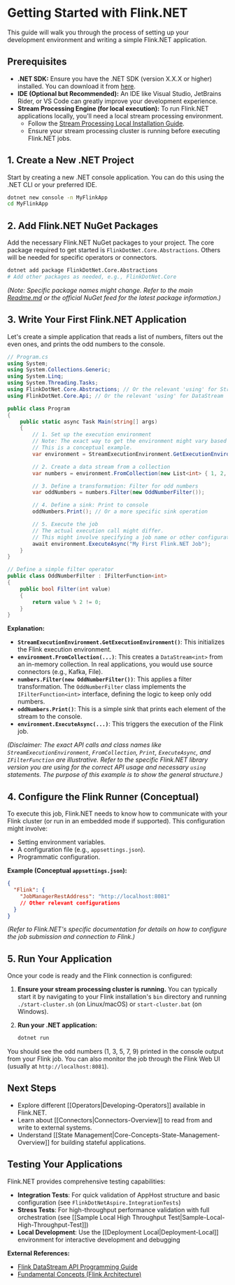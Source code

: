# Getting Started with Flink.NET

This guide will walk you through the process of setting up your development environment and writing a simple Flink.NET application.

## Prerequisites

*   **.NET SDK:** Ensure you have the .NET SDK (version X.X.X or higher) installed. You can download it from [here](https://dotnet.microsoft.com/download).
*   **IDE (Optional but Recommended):** An IDE like Visual Studio, JetBrains Rider, or VS Code can greatly improve your development experience.
*   **Stream Processing Engine (for local execution):** To run Flink.NET applications locally, you'll need a local stream processing environment.
    *   Follow the [Stream Processing Local Installation Guide](https://nightlies.apache.org/flink/flink-docs-stable/docs/try-flink/local_installation/).
    *   Ensure your stream processing cluster is running before executing Flink.NET jobs.

## 1. Create a New .NET Project

Start by creating a new .NET console application. You can do this using the .NET CLI or your preferred IDE.

```bash
dotnet new console -n MyFlinkApp
cd MyFlinkApp
```

## 2. Add Flink.NET NuGet Packages

Add the necessary Flink.NET NuGet packages to your project. The core package required to get started is `FlinkDotNet.Core.Abstractions`. Others will be needed for specific operators or connectors.

```bash
dotnet add package FlinkDotNet.Core.Abstractions
# Add other packages as needed, e.g., FlinkDotNet.Core
```

*(Note: Specific package names might change. Refer to the main [Readme.md](../../Readme.md) or the official NuGet feed for the latest package information.)*

## 3. Write Your First Flink.NET Application

Let's create a simple application that reads a list of numbers, filters out the even ones, and prints the odd numbers to the console.

```csharp
// Program.cs
using System;
using System.Collections.Generic;
using System.Linq;
using System.Threading.Tasks;
using FlinkDotNet.Core.Abstractions; // Or the relevant 'using' for StreamExecutionEnvironment
using FlinkDotNet.Core.Api; // Or the relevant 'using' for DataStream

public class Program
{
    public static async Task Main(string[] args)
    {
        // 1. Set up the execution environment
        // Note: The exact way to get the environment might vary based on the library version.
        // This is a conceptual example.
        var environment = StreamExecutionEnvironment.GetExecutionEnvironment();

        // 2. Create a data stream from a collection
        var numbers = environment.FromCollection(new List<int> { 1, 2, 3, 4, 5, 6, 7, 8, 9, 10 });

        // 3. Define a transformation: Filter for odd numbers
        var oddNumbers = numbers.Filter(new OddNumberFilter());

        // 4. Define a sink: Print to console
        oddNumbers.Print(); // Or a more specific sink operation

        // 5. Execute the job
        // The actual execution call might differ.
        // This might involve specifying a job name or other configurations.
        await environment.ExecuteAsync("My First Flink.NET Job");
    }
}

// Define a simple filter operator
public class OddNumberFilter : IFilterFunction<int>
{
    public bool Filter(int value)
    {
        return value % 2 != 0;
    }
}
```

**Explanation:**

*   **`StreamExecutionEnvironment.GetExecutionEnvironment()`**: This initializes the Flink execution environment.
*   **`environment.FromCollection(...)`**: This creates a `DataStream<int>` from an in-memory collection. In real applications, you would use source connectors (e.g., Kafka, File).
*   **`numbers.Filter(new OddNumberFilter())`**: This applies a filter transformation. The `OddNumberFilter` class implements the `IFilterFunction<int>` interface, defining the logic to keep only odd numbers.
*   **`oddNumbers.Print()`**: This is a simple sink that prints each element of the stream to the console.
*   **`environment.ExecuteAsync(...)`**: This triggers the execution of the Flink job.

*(Disclaimer: The exact API calls and class names like `StreamExecutionEnvironment`, `FromCollection`, `Print`, `ExecuteAsync`, and `IFilterFunction` are illustrative. Refer to the specific Flink.NET library version you are using for the correct API usage and necessary `using` statements. The purpose of this example is to show the general structure.)*

## 4. Configure the Flink Runner (Conceptual)

To execute this job, Flink.NET needs to know how to communicate with your Flink cluster (or run in an embedded mode if supported). This configuration might involve:

*   Setting environment variables.
*   A configuration file (e.g., `appsettings.json`).
*   Programmatic configuration.

**Example (Conceptual `appsettings.json`):**

```json
{
  "Flink": {
    "JobManagerRestAddress": "http://localhost:8081"
    // Other relevant configurations
  }
}
```

*(Refer to Flink.NET's specific documentation for details on how to configure the job submission and connection to Flink.)*

## 5. Run Your Application

Once your code is ready and the Flink connection is configured:

1.  **Ensure your stream processing cluster is running.** You can typically start it by navigating to your Flink installation's `bin` directory and running `./start-cluster.sh` (on Linux/macOS) or `start-cluster.bat` (on Windows).
2.  **Run your .NET application:**

    ```bash
    dotnet run
    ```

You should see the odd numbers (1, 3, 5, 7, 9) printed in the console output from your Flink job. You can also monitor the job through the Flink Web UI (usually at `http://localhost:8081`).

## Next Steps

*   Explore different [[Operators|Developing-Operators]] available in Flink.NET.
*   Learn about [[Connectors|Connectors-Overview]] to read from and write to external systems.
*   Understand [[State Management|Core-Concepts-State-Management-Overview]] for building stateful applications.

## Testing Your Applications

Flink.NET provides comprehensive testing capabilities:

*   **Integration Tests**: For quick validation of AppHost structure and basic configuration (see `FlinkDotNetAspire.IntegrationTests`)
*   **Stress Tests**: For high-throughput performance validation with full orchestration (see [[Sample Local High Throughput Test|Sample-Local-High-Throughput-Test]])
*   **Local Development**: Use the [[Deployment Local|Deployment-Local]] environment for interactive development and debugging

**External References:**

*   [Flink DataStream API Programming Guide](https://nightlies.apache.org/flink/flink-docs-stable/docs/dev/datastream/overview/)
*   [Fundamental Concepts (Flink Architecture)](https://nightlies.apache.org/flink/flink-docs-stable/docs/concepts/flink_architecture/)

